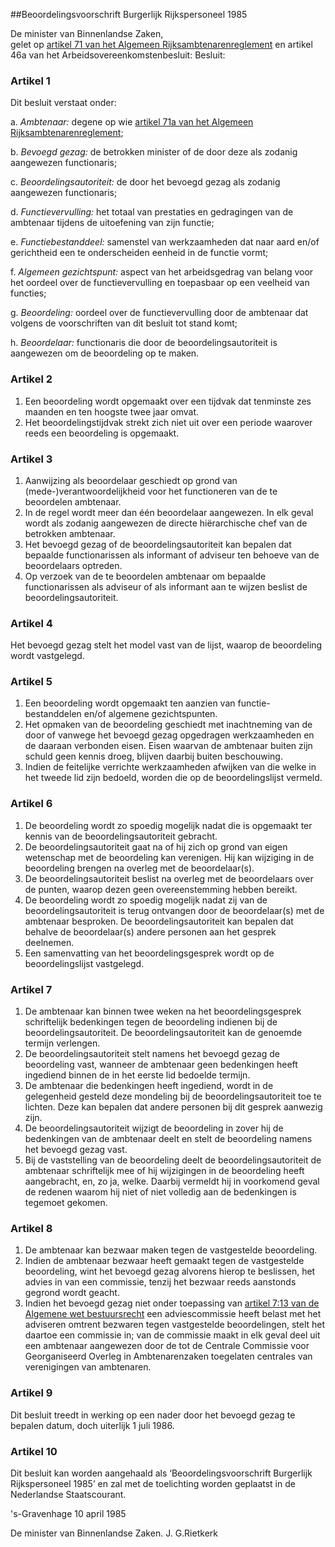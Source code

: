 <meta http-equiv='Content-Type' content='text/html; charset=utf-8' />

##Beoordelingsvoorschrift Burgerlijk Rijkspersoneel 1985

De minister van Binnenlandse Zaken,  
gelet op [artikel 71 van het Algemeen Rijksambtenarenreglement](../../../../../../AMvB/algemeen/rijksambtenarenreglement/BWBR0001950/README.md) en artikel 46a van het Arbeidsovereenkomstenbesluit:
Besluit:    

### Artikel  1  

Dit besluit verstaat onder: 

a. *Ambtenaar:* degene op wie [artikel 71a van het Algemeen Rijksambtenarenreglement](../../../../../../AMvB/algemeen/rijksambtenarenreglement/BWBR0001950/README.md);  

b. *Bevoegd gezag:* de betrokken minister of de door deze als zodanig aangewezen functionaris;  

c. *Beoordelingsautoriteit:* de door het bevoegd gezag als zodanig aangewezen functionaris;  

d. *Functievervulling:* het totaal van prestaties en gedragingen van de ambtenaar tijdens de uitoefening van zijn functie;  

e. *Functiebestanddeel:* samenstel van werkzaamheden dat naar aard en/of gerichtheid een te onderscheiden eenheid in de functie vormt;  

f. *Algemeen gezichtspunt:* aspect van het arbeidsgedrag van belang voor het oordeel over de functievervulling en toepasbaar op een veelheid van functies;  

g. *Beoordeling:* oordeel over de functievervulling door de ambtenaar dat volgens de voorschriften van dit besluit tot stand komt;  

h. *Beoordelaar:* functionaris die door de beoordelingsautoriteit is aangewezen om de beoordeling op te maken.    

### Artikel  2  

1.  Een beoordeling wordt opgemaakt over een tijdvak dat tenminste zes maanden en ten hoogste twee jaar omvat.   
2.  Het beoordelingstijdvak strekt zich niet uit over een periode waarover reeds een beoordeling is opgemaakt.   

### Artikel  3  

1.  Aanwijzing als beoordelaar geschiedt op grond van (mede-)verantwoordelijkheid voor het functioneren van de te beoordelen ambtenaar.   
2.  In de regel wordt meer dan één beoordelaar aangewezen. In elk geval wordt als zodanig aangewezen de directe hiërarchische chef van de betrokken ambtenaar.   
3.  Het bevoegd gezag of de beoordelingsautoriteit kan bepalen dat bepaalde functionarissen als informant of adviseur ten behoeve van de beoordelaars optreden.   
4.  Op verzoek van de te beoordelen ambtenaar om bepaalde functionarissen als adviseur of als informant aan te wijzen beslist de beoordelingsautoriteit.   

### Artikel  4  

Het bevoegd gezag stelt het model vast van de lijst, waarop de beoordeling wordt vastgelegd.  

### Artikel  5  

1.  Een beoordeling wordt opgemaakt ten aanzien van functie-bestanddelen en/of algemene gezichtspunten.   
2.  Het opmaken van de beoordeling geschiedt met inachtneming van de door of vanwege het bevoegd gezag opgedragen werkzaamheden en de daaraan verbonden eisen. Eisen waarvan de ambtenaar buiten zijn schuld geen kennis droeg, blijven daarbij buiten beschouwing.   
3.  Indien de feitelijke verrichte werkzaamheden afwijken van die welke in het tweede lid zijn bedoeld, worden die op de beoordelingslijst vermeld.   

### Artikel  6  

1.  De beoordeling wordt zo spoedig mogelijk nadat die is opgemaakt ter kennis van de beoordelingsautoriteit gebracht.   
2.  De beoordelingsautoriteit gaat na of hij zich op grond van eigen wetenschap met de beoordeling kan verenigen. Hij kan wijziging in de beoordeling brengen na overleg met de beoordelaar(s).   
3.  De beoordelingsautoriteit beslist na overleg met de beoordelaars over de punten, waarop dezen geen overeenstemming hebben bereikt.   
4.  De beoordeling wordt zo spoedig mogelijk nadat zij van de beoordelingsautoriteit is terug ontvangen door de beoordelaar(s) met de ambtenaar besproken. De beoordelingsautoriteit kan bepalen dat behalve de beoordelaar(s) andere personen aan het gesprek deelnemen.   
5.  Een samenvatting van het beoordelingsgesprek wordt op de beoordelingslijst vastgelegd.   

### Artikel  7  

1.  De ambtenaar kan binnen twee weken na het beoordelingsgesprek schriftelijk bedenkingen tegen de beoordeling indienen bij de beoordelingsautoriteit. De beoordelingsautoriteit kan de genoemde termijn verlengen.   
2.  De beoordelingsautoriteit stelt namens het bevoegd gezag de beoordeling vast, wanneer de ambtenaar geen bedenkingen heeft ingediend binnen de in het eerste lid bedoelde termijn.   
3.  De ambtenaar die bedenkingen heeft ingediend, wordt in de gelegenheid gesteld deze mondeling bij de beoordelingsautoriteit toe te lichten. Deze kan bepalen dat andere personen bij dit gesprek aanwezig zijn.   
4.  De beoordelingsautoriteit wijzigt de beoordeling in zover hij de bedenkingen van de ambtenaar deelt en stelt de beoordeling namens het bevoegd gezag vast.   
5.  Bij de vaststelling van de beoordeling deelt de beoordelingsautoriteit de ambtenaar schriftelijk mee of hij wijzigingen in de beoordeling heeft aangebracht, en, zo ja, welke. Daarbij vermeldt hij in voorkomend geval de redenen waarom hij niet of niet volledig aan de bedenkingen is tegemoet gekomen.   

### Artikel  8  

1.  De ambtenaar kan bezwaar maken tegen de vastgestelde beoordeling.   
2.  Indien de ambtenaar bezwaar heeft gemaakt tegen de vastgestelde beoordeling, wint het bevoegd gezag alvorens hierop te beslissen, het advies in van een commissie, tenzij het bezwaar reeds aanstonds gegrond wordt geacht.   
3.  Indien het bevoegd gezag niet onder toepassing van [artikel 7:13 van de Algemene wet bestuursrecht](../../../../../../wet/algemene/wet/bestuursrecht/BWBR0005537/README.md) een adviescommissie heeft belast met het adviseren omtrent bezwaren tegen vastgestelde beoordelingen, stelt het daartoe een commissie in; van de commissie maakt in elk geval deel uit een ambtenaar aangewezen door de tot de Centrale Commissie voor Georganiseerd Overleg in Ambtenarenzaken toegelaten centrales van verenigingen van ambtenaren.   

### Artikel  9  

Dit besluit treedt in werking op een nader door het bevoegd gezag te bepalen datum, doch uiterlijk 1 juli 1986.  

### Artikel  10  

Dit besluit kan worden aangehaald als ‘Beoordelingsvoorschrift Burgerlijk Rijkspersoneel 1985’ en zal met de toelichting worden geplaatst in de Nederlandse Staatscourant.  

's-Gravenhage 
10 april 1985    

De 
minister van Binnenlandse Zaken. 
J. G.Rietkerk    

